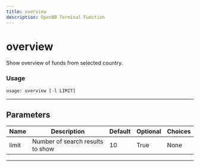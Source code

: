 ```yaml
---
title: overview
description: OpenBB Terminal Function
---
```


# overview

Show overview of funds from selected country.

### Usage

```python
usage: overview [-l LIMIT]
```

---

## Parameters

| Name | Description | Default | Optional | Choices |
| ---- | ----------- | ------- | -------- | ------- |
| limit | Number of search results to show | 10 | True | None |
---

